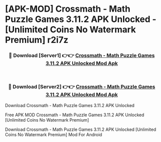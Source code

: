 # [APK-MOD] Crossmath - Math Puzzle Games 3.11.2 APK Unlocked - [Unlimited Coins No Watermark Premium] r2i7z



<div align="center">
<h3>🔴 Download [Server1] 👉👉 <a href="https://momento.my/?title=Crossmath_-_Math_Puzzle_Games_3.11.2_APK_Unlocked">Crossmath - Math Puzzle Games 3.11.2 APK Unlocked Mod Apk</a></h3><br>

<h3>🔴 Download [Server2] 👉👉 <a href="https://momento.my/?title=Crossmath_-_Math_Puzzle_Games_3.11.2_APK_Unlocked">Crossmath - Math Puzzle Games 3.11.2 APK Unlocked Mod Apk</a></h3>
</div>



Download Crossmath - Math Puzzle Games 3.11.2 APK Unlocked 

Free APK MOD Crossmath - Math Puzzle Games 3.11.2 APK Unlocked [Unlimited Coins No Watermark Premium]

Download Crossmath - Math Puzzle Games 3.11.2 APK Unlocked [Unlimited Coins No Watermark Premium] Mod For Android
